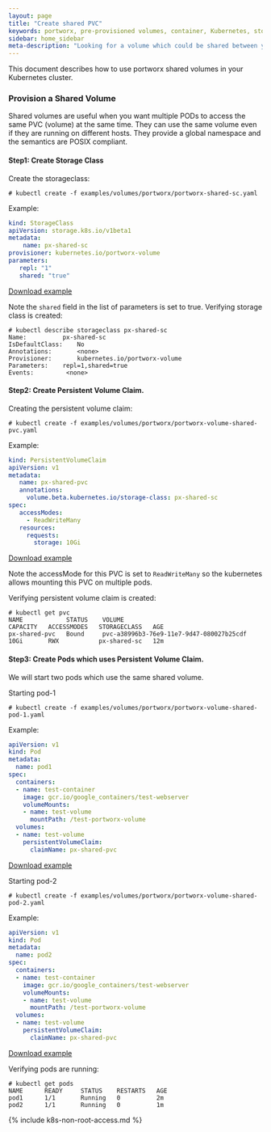 ```yaml
---
layout: page
title: "Create shared PVC"
keywords: portworx, pre-provisioned volumes, container, Kubernetes, storage, Docker, k8s, flexvol, pv, persistent disk, StatefulSets
sidebar: home_sidebar
meta-description: "Looking for a volume which could be shared between your applications in a Kubernetes cluster? Follow this step-by-step tutorial on how to use portworx shared volumes with k8s."
---
```


This document describes how to use portworx shared volumes in your Kubernetes cluster.

### Provision a Shared Volume
Shared volumes are useful when you want multiple PODs to access the same PVC (volume) at the same time.  They can use the same volume even if they are running on different hosts.  They provide a global namespace and the semantics are POSIX compliant.

#### Step1: Create Storage Class

Create the storageclass:
```
# kubectl create -f examples/volumes/portworx/portworx-shared-sc.yaml
```

Example:

```yaml
kind: StorageClass
apiVersion: storage.k8s.io/v1beta1
metadata:
    name: px-shared-sc
provisioner: kubernetes.io/portworx-volume
parameters:
   repl: "1"
   shared: "true"
```
[Download example](/k8s-samples/portworx-volume-shared-sc.yaml?raw=true)

Note the ``shared`` field in the list of parameters is set to true.
Verifying storage class is created:

```
# kubectl describe storageclass px-shared-sc
Name:	  	   px-shared-sc
IsDefaultClass:	   No
Annotations:	   <none>
Provisioner:	   kubernetes.io/portworx-volume
Parameters:	   repl=1,shared=true
Events:			<none>
```

#### Step2: Create Persistent Volume Claim.

Creating the persistent volume claim:

```
# kubectl create -f examples/volumes/portworx/portworx-volume-shared-pvc.yaml
```

Example:

```yaml
kind: PersistentVolumeClaim
apiVersion: v1
metadata:
   name: px-shared-pvc
   annotations:
     volume.beta.kubernetes.io/storage-class: px-shared-sc
spec:
   accessModes:
     - ReadWriteMany
   resources:
     requests:
       storage: 10Gi
```
[Download example](/k8s-samples/portworx-volume-shared-pvc.yaml?raw=true)

Note the accessMode for this PVC is set to ``ReadWriteMany`` so the kubernetes allows mounting this PVC on multiple pods.

Verifying persistent volume claim is created:

```
# kubectl get pvc
NAME            STATUS    VOLUME                                   CAPACITY   ACCESSMODES   STORAGECLASS   AGE
px-shared-pvc   Bound     pvc-a38996b3-76e9-11e7-9d47-080027b25cdf 10Gi       RWX           px-shared-sc   12m

```
#### Step3: Create Pods which uses Persistent Volume Claim.

We will start two pods which use the same shared volume.

Starting pod-1
```
# kubectl create -f examples/volumes/portworx/portworx-volume-shared-pod-1.yaml
```

Example:

```yaml
apiVersion: v1
kind: Pod
metadata:
  name: pod1
spec:
  containers:
  - name: test-container
    image: gcr.io/google_containers/test-webserver
    volumeMounts:
    - name: test-volume
      mountPath: /test-portworx-volume
  volumes:
  - name: test-volume
    persistentVolumeClaim:
      claimName: px-shared-pvc
```
[Download example](/k8s-samples/portworx-volume-shared-pod-1.yaml?raw=true)

Starting pod-2
```
# kubectl create -f examples/volumes/portworx/portworx-volume-shared-pod-2.yaml
```

Example:

```yaml
apiVersion: v1
kind: Pod
metadata:
  name: pod2
spec:
  containers:
  - name: test-container
    image: gcr.io/google_containers/test-webserver
    volumeMounts:
    - name: test-volume
      mountPath: /test-portworx-volume
  volumes:
  - name: test-volume
    persistentVolumeClaim:
      claimName: px-shared-pvc
```
[Download example](/k8s-samples/portworx-volume-shared-pod-2.yaml?raw=true)


Verifying pods are running:

```
# kubectl get pods
NAME      READY     STATUS    RESTARTS   AGE
pod1      1/1       Running   0          2m
pod2      1/1       Running   0          1m
```

{% include k8s-non-root-access.md %}
